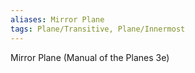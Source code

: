 ```yaml
---
aliases: Mirror Plane
tags: Plane/Transitive, Plane/Innermost
---
```

Mirror Plane (Manual of the Planes 3e)